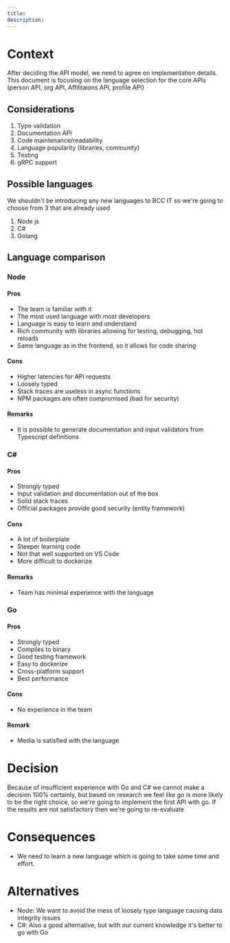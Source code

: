 ```yaml
---
title:
description:
---
```


# Context 
After deciding the API model, we need to agree on implementation details.
This document is focusing on the language selection for the core APIs (person API, org API, Affilitaions API, profile API)

## Considerations

1. Type validation
2. Documentation API
3. Code maintenance/readability
4. Language popularity (libraries, community)
5. Testing
6. gRPC support

## Possible languages
We shouldn't be introducing any new languages to BCC IT so we're going to choose from 3 that are already used
1. Node js
2. C#
3. Golang

## Language comparison

### Node

#### Pros

- The team is familiar with it
- The most used language with most developers
- Language is easy to learn and understand
- Rich community with libraries allowing for testing, debugging, hot reloads
- Same language as in the frontend, so it allows for code sharing

#### Cons

- Higher latencies for API requests
- Loosely typed
- Stack traces are useless in async functions
- NPM packages are often compromised (bad for security)

#### Remarks

- It is possible to generate documentation and input validators from Typescript definitions

### C#

#### Pros

- Strongly typed
- Input validation and documentation out of the box
- Solid stack traces
- Official packages provide good security (entity framework)

#### Cons

- A lot of boilerplate
- Steeper learning code
- Not that well supported on VS Code
- More difficult to dockerize

#### Remarks

- Team has minimal experience with the language

### Go

#### Pros

- Strongly typed
- Compiles to binary
- Good testing framework
- Easy to dockerize
- Cross-platform support
- Best performance

#### Cons

- No experience in the team

#### Remark

- Media is satisfied with the language

# Decision 
Because of insufficient experience with Go and C# we cannot make a decision 100% certainly, but based on research we feel like go is more likely to be the right choice, so we're going to implement the first API with go.
If the results are not satisfactory then we're going to re-evaluate

# Consequences

- We need to learn a new language which is going to take some time and effort.

# Alternatives 

- Node: We want to avoid the mess of loosely type language causing data integrity issues
- C#: Also a good alternative, but with our current knowledge it's better to go with Go

